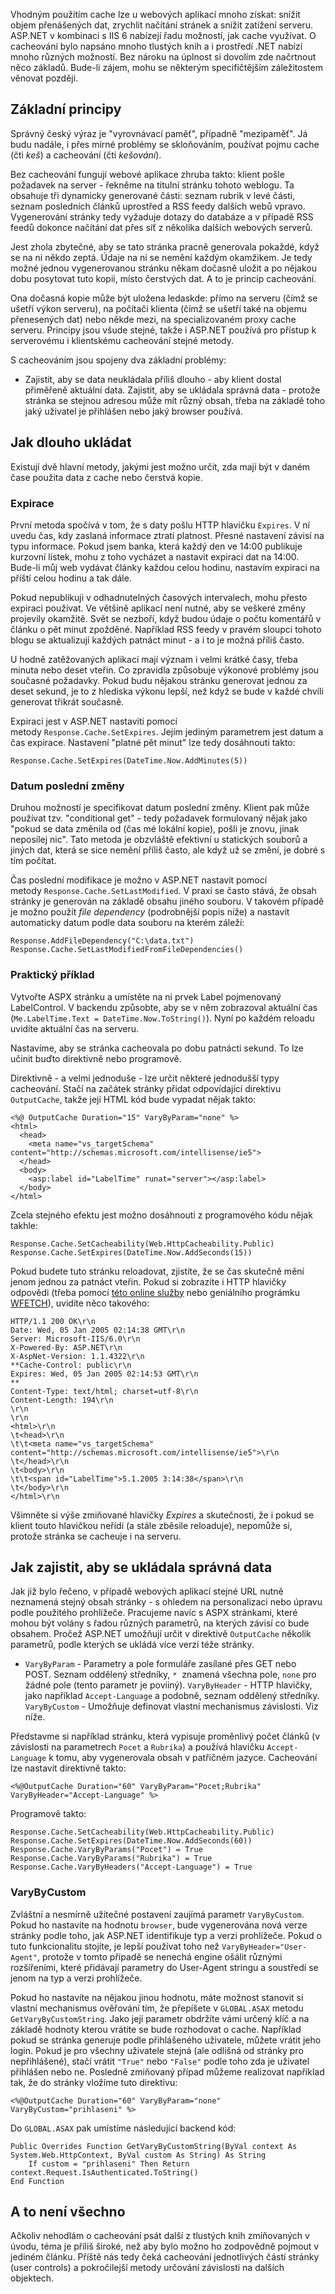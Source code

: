 <!-- dcterms:identifier = aspnetcz#5 -->
<!-- dcterms:title = Jemný úvod do cacheování v ASP.NET -->
<!-- dcterms:abstract = Vhodným použitím cache lze u webových aplikací mnoho získat: snížit objem přenášených dat, zrychlit načítání stránek a snížit zatížení serveru. ASP.NET v kombinaci s IIS 6 nabízejí řadu možností, jak cache využívat. O cacheování bylo napsáno mnoho tlustých knih a i prostředí .NET nabízí mnoho různých možností. Bez nároku na úplnost si dovolím zde načrtnout něco základů. -->
<!-- np9:categoryId = 1 -->
<!-- x4w:category = IT -->
<!-- np9:authorId = 1 -->
<!-- np9:authorEmail = michal.valasek@altairis.cz -->
<!-- dcterms:creator = Michal Altair Valášek -->
<!-- dcterms:created = 2005-01-05T04:06:25.267+01:00 -->
<!-- dcterms:dateAccepted = 2005-01-05T04:06:25.267+01:00 -->

Vhodným použitím cache lze u webových aplikací mnoho získat: snížit objem přenášených dat, zrychlit načítání stránek a snížit zatížení serveru. ASP.NET v kombinaci s IIS 6 nabízejí řadu možností, jak cache využívat. O cacheování bylo napsáno mnoho tlustých knih a i prostředí .NET nabízí mnoho různých možností. Bez nároku na úplnost si dovolím zde načrtnout něco základů. Bude-li zájem, mohu se některým specifičtějším záležitostem věnovat později.

## Základní principy

Správný český výraz je "vyrovnávací paměť", případně "mezipaměť". Já budu nadále, i přes mírné problémy se skloňováním, používat pojmu cache (čti *keš*) a cacheování (čti *kešování*).

Bez cacheování fungují webové aplikace zhruba takto: klient pošle požadavek na server - řekněme na titulní stránku tohoto weblogu. Ta obsahuje tři dynamicky generované části: seznam rubrik v levé části, seznam posledních článků uprostřed a RSS feedy dalších webů vpravo. Vygenerování stránky tedy vyžaduje dotazy do databáze a v případě RSS feedů dokonce načítání dat přes síť z několika dalších webových serverů.

Jest zhola zbytečné, aby se tato stránka pracně generovala pokaždé, když se na ni někdo zeptá. Údaje na ní se nemění každým okamžikem. Je tedy možné jednou vygenerovanou stránku někam dočasně uložit a po nějakou dobu posytovat tuto kopii, místo čerstvých dat. A to je princip cacheování.

Ona dočasná kopie může být uložena ledaskde: přímo na serveru (čímž se ušetří výkon serveru), na počítači klienta (čímž se ušetří také na objemu přenesených dat) nebo někde mezi, na specializovaném proxy cache serveru. Principy jsou všude stejné, takže i ASP.NET používá pro přístup k serverovému i klientskému cacheování stejné metody.

S cacheováním jsou spojeny dva základní problémy:

*   Zajistit, aby se data neukládala příliš dlouho - aby klient dostal přiměřeně aktuální data. 
Zajistit, aby se ukládala správná data - protože stránka se stejnou adresou může mít různý obsah, třeba na základě toho jaký uživatel je přihlášen nebo jaký browser používá.

## Jak dlouho ukládat

Existují dvě hlavní metody, jakými jest možno určit, zda mají být v daném čase použita data z cache nebo čerstvá kopie.

### Expirace

První metoda spočívá v tom, že s daty pošlu HTTP hlavičku `Expires`. V ní uvedu čas, kdy zaslaná informace ztratí platnost. Přesné nastavení závisí na typu informace. Pokud jsem banka, která každý den ve 14:00 publikuje kurzovní lístek, mohu z toho vycházet a nastavit expiraci dat na 14:00. Bude-li můj web vydávat články každou celou hodinu, nastavím expiraci na příští celou hodinu a tak dále.

Pokud nepublikuji v odhadnutelných časových intervalech, mohu přesto expiraci používat. Ve většině aplikací není nutné, aby se veškeré změny projevily okamžitě. Svět se nezboří, když budou údaje o počtu komentářů v článku o pět minut zpožděné. Například RSS feedy v pravém sloupci tohoto blogu se aktualizují každých patnáct minut - a i to je možná příliš často.

U hodně zatěžovaných aplikací mají význam i velmi krátké časy, třeba minuta nebo deset vteřin. Co zpravidla způsobuje výkonové problémy jsou současné požadavky. Pokud budu nějakou stránku generovat jednou za deset sekund, je to z hlediska výkonu lepší, než když se bude v každé chvíli generovat třikrát současně.

Expiraci jest v ASP.NET nastaviti pomocí metody `Response.Cache.SetExpires`. Jejím jediným parametrem jest datum a čas expirace. Nastavení "platné pět minut" lze tedy dosáhnouti takto:

    Response.Cache.SetExpires(DateTime.Now.AddMinutes(5))

### Datum poslední změny

Druhou možností je specifikovat datum poslední změny. Klient pak může používat tzv. "conditional get" - tedy požadavek formulovaný nějak jako "pokud se data změnila od (čas mé lokální kopie), pošli je znovu, jinak neposílej nic". Tato metoda je obzvláště efektivní u statických souborů a jiných dat, která se sice nemění příliš často, ale když už se změní, je dobré s tím počítat.

Čas poslední modifikace je možno v ASP.NET nastavit pomocí metody `Response.Cache.SetLastModified`. V praxi se často stává, že obsah stránky je generován na základě obsahu jiného souboru. V takovém případě je možno použít *file dependency* (podrobnější popis níže) a nastavit automaticky datum podle data souboru na kterém záleží:

    Response.AddFileDependency("C:\data.txt")
    Response.Cache.SetLastModifiedFromFileDependencies()

### Praktický příklad

Vytvořte ASPX stránku a umístěte na ni prvek Label pojmenovaný LabelControl. V backendu způsobte, aby se v něm zobrazoval aktuální čas (`Me.LabelTime.Text = DateTime.Now.ToString()`). Nyní po každém reloadu uvidíte aktuální čas na serveru.

Nastavíme, aby se stránka cacheovala po dobu patnácti sekund. To lze učinit buďto direktivně nebo programově. 

Direktivně - a velmi jednoduše - lze určit některé jednodušší typy cacheování. Stačí na začátek stránky přidat odpovídající direktivu `OutputCache`, takže její HTML kód bude vypadat nějak takto:

    <%@ OutputCache Duration="15" VaryByParam="none" %>
    <html>
      <head>
        <meta name="vs_targetSchema" content="http://schemas.microsoft.com/intellisense/ie5">
      </head>
      <body>
        <asp:label id="LabelTime" runat="server"></asp:label>
      </body>
    </html>

Zcela stejného efektu jest možno dosáhnouti z programového kódu nějak takhle:

    Response.Cache.SetCacheability(Web.HttpCacheability.Public)
    Response.Cache.SetExpires(DateTime.Now.AddSeconds(15))

Pokud budete tuto stránku reloadovat, zjistíte, že se čas skutečně mění jenom jednou za patnáct vteřin. Pokud si zobrazíte i HTTP hlavičky odpovědi (třeba pomocí [této online služby](http://www.delorie.com/web/headers.html) nebo geniálního prográmku [WFETCH](http://support.microsoft.com/default.aspx?scid=kb;%5BLN%5D;Q284285)), uvidíte něco takového:

    HTTP/1.1 200 OK\r\n
    Date: Wed, 05 Jan 2005 02:14:38 GMT\r\n
    Server: Microsoft-IIS/6.0\r\n
    X-Powered-By: ASP.NET\r\n
    X-AspNet-Version: 1.1.4322\r\n
    **Cache-Control: public\r\n
    Expires: Wed, 05 Jan 2005 02:14:53 GMT\r\n
    **
    Content-Type: text/html; charset=utf-8\r\n
    Content-Length: 194\r\n
    \r\n
    \r\n
    <html>\r\n
    \t<head>\r\n
    \t\t<meta name="vs_targetSchema" content="http://schemas.microsoft.com/intellisense/ie5">\r\n
    \t</head>\r\n
    \t<body>\r\n
    \t\t<span id="LabelTime">5.1.2005 3:14:38</span>\r\n
    \t</body>\r\n
    </html>\r\n

Všimněte si výše zmiňované hlavičky *Expires* a skutečnosti, že i pokud se klient touto hlavičkou neřídí (a stále zběsile reloaduje), nepomůže si, protože stránka se cacheuje i na serveru.

## Jak zajistit, aby se ukládala správná data

Jak již bylo řečeno, v případě webových aplikací stejné URL nutně neznamená stejný obsah stránky - s ohledem na personalizaci nebo úpravu podle použitého prohlížeče. Pracujeme navíc s ASPX stránkami, které mohou být volány s řadou různých parametrů, na kterých závisí co bude obsahem. Pročež ASP.NET umožňují určit v direktivě `OutputCache` několik parametrů, podle kterých se ukládá více verzí téže stránky.

*   `VaryByParam` - Parametry a pole formuláře zasílané přes GET nebo POST. Seznam oddělený středníky, `*`  znamená všechna pole, `none` pro žádné pole (tento parametr je poviiný). 
`VaryByHeader` - HTTP hlavičky, jako například `Accept-Language` a podobně, seznam oddělený středníky. 
`VaryByCustom` - Umožňuje definovat vlastní mechanismus závislosti. Viz níže.

Představme si například stránku, která vypisuje proměnlivý počet článků (v závislosti na parametrech `Pocet` a `Rubrika`) a používá hlavičku `Accept-Language` k tomu, aby vygenerovala obsah v patřičném jazyce. Cacheování lze nastavit direktivně takto:

    <%@OutputCache Duration="60" VaryByParam="Pocet;Rubrika" VaryByHeader="Accept-Language" %>

Programově takto:

    Response.Cache.SetCacheability(Web.HttpCacheability.Public)
    Response.Cache.SetExpires(DateTime.Now.AddSeconds(60))
    Response.Cache.VaryByParams("Pocet") = True
    Response.Cache.VaryByParams("Rubrika") = True
    Response.Cache.VaryByHeaders("Accept-Language") = True

### VaryByCustom

Zvláštní a nesmírně užitečné postavení zaujímá parametr `VaryByCustom`. Pokud ho nastavíte na hodnotu `browser`, bude vygenerována nová verze stránky podle toho, jak ASP.NET identifikuje typ a verzi prohlížeče. Pokud o tuto funkcionalitu stojíte, je lepší používat toho než `VaryByHeader="User-Agent"`, protože v tomto případě se nenechá engine ošálit různými rozšířeními, které přidávají parametry do User-Agent stringu a soustředí se jenom na typ a verzi prohlížeče.

Pokud ho nastavíte na nějakou jinou hodnotu, máte možnost stanovit si vlastní mechanismus ověřování tím, že přepíšete v `GLOBAL.ASAX` metodu  `GetVaryByCustomString`. Jako její parametr obdržíte vámi určený klíč a na základě hodnoty kterou vrátíte se bude rozhodovat o cache. Například pokud se stránka generuje podle přihlášeného uživatele, můžete vrátit jeho login. Pokud je pro všechny uživatele stejná (ale odlišná od stránky pro nepřihlášené), stačí vrátit `"True"` nebo `"False"` podle toho zda je uživatel přihlášen nebo ne. Posledně zmiňovaný případ můžeme realizovat například tak, že do stránky vložíme tuto direktivu:

    <%@OutputCache Duration="60" VaryByParam="none" VaryByCustom="prihlaseni" %>

Do `GLOBAL.ASAX` pak umístíme následující backend kód:

    Public Overrides Function GetVaryByCustomString(ByVal context As System.Web.HttpContext, ByVal custom As String) As String
        If custom = "prihlaseni" Then Return context.Request.IsAuthenticated.ToString()
    End Function

## A to není všechno

Ačkoliv nehodlám o cacheování psát další z tlustých knih zmiňovaných v úvodu, téma je příliš široké, než aby bylo možno ho zodpovědně pojmout v jediném článku. Příště nás tedy čeká cacheování jednotlivých částí stránky (user controls) a pokročilejší metody určování závislosti na dalších objektech.